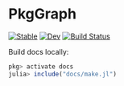 # PkgGraph
<!-- Add .jl, djeez -->

[![Stable](https://img.shields.io/badge/docs-stable-blue.svg)](https://tfiers.github.io/PkgGraph.jl/stable/)
[![Dev](https://img.shields.io/badge/docs-dev-blue.svg)](https://tfiers.github.io/PkgGraph.jl/dev/)
[![Build Status](https://github.com/tfiers/PkgGraph.jl/actions/workflows/CI.yml/badge.svg?branch=main)](https://github.com/tfiers/PkgGraph.jl/actions/workflows/CI.yml?query=branch%3Amain)
<!-- No 'dev' docs badge please. Also is 'latest commit' or sth not better. And 'Stable' rather just the last release version!!
God. 
And a "build status" button? blegh.
Hm no ok, it's fine, it's useful: did tests of last commit succeed (and doc build).
But then don't call it Build youknow.
ehwell, fine.
maybe "CI"
or "Test & build docs | last commit".
or just fuckin nothing (although hm no, a shortcut is useful).

in any case, i had this nicely in prev repo's.
A nice documentation badge with a book somewhere.
And sth about last commit test success or the like as well.
-->

Build docs locally:
```julia
pkg> activate docs
julia> include("docs/make.jl")
```
